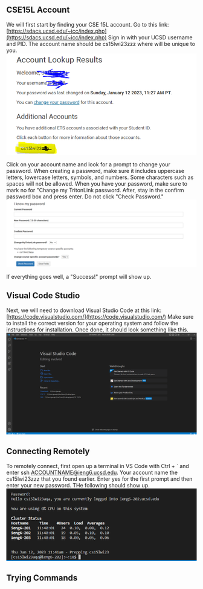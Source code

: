 ## CSE15L Account
We will first start by finding your CSE 15L account.
Go to this link: [https://sdacs.ucsd.edu/~icc/index.php](https://sdacs.ucsd.edu/~icc/index.php)
Sign in with your UCSD username and PID. The account name should be cs15lwi23zzz where will be unique to you.
![Image](https://github.com/jliu0140/cse15l-lab-reports/blob/main/15L%20account.PNG)

Click on your account name and look for a prompt to change your password. When creating a password, make sure it includes uppercase letters, lowercase letters, symbols, and numbers. Some characters such as spaces will not be allowed. When you have your password, make sure to mark no for "Change my TritonLink password. After, stay in the confirm password box and press enter. Do not click "Check Password."
![Image](https://github.com/jliu0140/cse15l-lab-reports/blob/main/password%20change.PNG)

If everything goes well, a "Success!" prompt will show up.
## Visual Code Studio
Next, we will need to download Visual Studio Code at this link: [https://code.visualstudio.com/](https://code.visualstudio.com/)
Make sure to install the correct version for your operating system and follow the instructions for installation. Once done, it should look something like this.
![Image](https://github.com/jliu0140/cse15l-lab-reports/blob/main/vs%20code.PNG)
## Connecting Remotely
To remotely connect, first open up a terminal in VS Code with Ctrl + ` and enter ssh ACCOUNTNAME@ieng6.ucsd.edu. Your account name the cs15lwi23zzz that you found earlier. Enter yes for the first prompt and then enter your new password. THe following should show up.
![Image](https://github.com/jliu0140/cse15l-lab-reports/blob/main/terminal.PNG)
## Trying Commands
